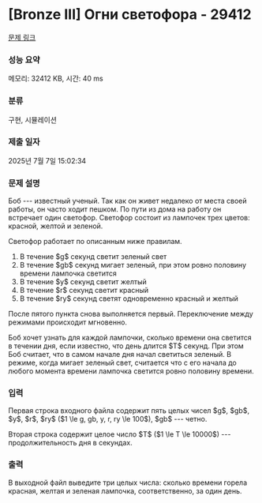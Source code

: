 # [Bronze III] Огни светофора - 29412 

[문제 링크](https://www.acmicpc.net/problem/29412) 

### 성능 요약

메모리: 32412 KB, 시간: 40 ms

### 분류

구현, 시뮬레이션

### 제출 일자

2025년 7월 7일 15:02:34

### 문제 설명

<p>Боб --- известный ученый. Так как он живет недалеко от места своей работы, он часто ходит пешком. По пути из дома на работу он встречает один светофор. Светофор состоит из лампочек трех цветов: красной, желтой и зеленой.</p>

<p>Светофор работает по описанным ниже правилам.</p>

<ol>
	<li>В течение $g$ секунд светит зеленый свет</li>
	<li>В течение $gb$ секунд мигает зеленый, при этом ровно половину времени лампочка светится</li>
	<li>В течение $y$ секунд светит желтый</li>
	<li>В течение $r$ секунд светит красный</li>
	<li>В течение $ry$ секунд светят одновременно красный и желтый</li>
</ol>

<p>После пятого пункта снова выполняется первый. Переключение между режимами происходит мгновенно.</p>

<p>Боб хочет узнать для каждой лампочки, сколько времени она светится в течении дня, если известно, что день длится $T$ секунд. При этом Боб считает, что в самом начале дня начал светиться зеленый. В режиме, когда мигает зеленый свет, считается что с его начала до любого момента времени лампочка светится ровно половину времени.</p>

### 입력 

 <p>Первая строка входного файла содержит пять целых чисел $g$, $gb$, $y$, $r$, $ry$ ($1 \le g, gb, y, r, ry \le 100$), $gb$ --- четно.</p>

<p>Вторая строка содержит целое число $T$ ($1 \le T \le 10000$) --- продолжительность дня в секундах.</p>

### 출력 

 <p>В выходной файл выведите три целых числа: сколько времени горела красная, желтая и зеленая лампочка, соответственно, за один день.</p>

